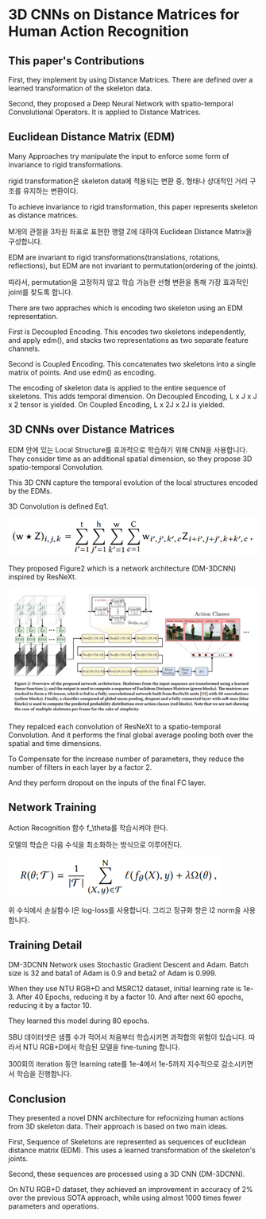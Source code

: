 # 3D CNNs on Distance Matrices for Human Action Recognition

## This paper's Contributions

First, they implement by using Distance Matrices. There are defined over a learned transformation of the skeleton data.

Second, they proposed a Deep Neural Network with spatio-temporal Convolutional Operators. It is applied to Distance Matrices.

## Euclidean Distance Matrix (EDM)

Many Approaches try manipulate the input to enforce some form of invariance to rigid transformations.

rigid transformation은 skeleton data에 적용되는 변환 중, 형태나 상대적인 거리 구조를 유지하는 변환이다.

To achieve invariance to rigid transformation, this paper represents skeleton as distance matrices.

M개의 관절을 3차원 좌표로 표현한 행렬 Z에 대하여 Euclidean Distance Matrix을 구성합니다.

EDM are invariant to rigid transformations(translations, rotations, reflections), but EDM are not invariant to permutation(ordering of the joints).

따라서, permutation을 고정하지 않고 학습 가능한 선형 변환을 통해 가장 효과적인 joint를 찾도록 합니다.

There are two appraches which is encoding two skeleton using an EDM representation.

First is Decoupled Encoding. This encodes two skeletons independently, and apply edm(), and stacks two representations as two separate feature channels.

Second is Coupled Encoding. This concatenates two skeletons into a single matrix of points. And use edm() as encoding.

The encoding of skeleton data is applied to the entire sequence of skeletons. This adds temporal dimension. On Decoupled Encoding, L x J x J x 2 tensor is yielded. On Coupled Encoding, L x 2J x 2J is yielded.

## 3D CNNs over Distance Matrices

EDM 안에 있는 Local Structure를 효과적으로 학습하기 위해 CNN을 사용합니다. They consider time as an additional spatial dimension, so they propose 3D spatio-temporal Convolution.

This 3D CNN capture the temporal evolution of the local structures encoded by the EDMs.

3D Convolution is defined Eq1.

![eq1](image/Eq1.png)

They proposed Figure2 which is a network architecture (DM-3DCNN) inspired by ResNeXt.

![figure2](image/Figure2.png)

They repalced each convolution of ResNeXt to a spatio-temporal Convolution. And it performs the final global average pooling both over the spatial and time dimensions.

To Compensate for the increase number of parameters, they reduce the number of filters in each layer by a factor 2.

And they perform dropout on the inputs of the final FC layer.

## Network Training

Action Recognition 함수 f_\theta를 학습시켜야 한다.

모델의 학습은 다음 수식을 최소화하는 방식으로 이루어진다.

![eq1](image/Eq2.png)

위 수식에서 손실함수 l은 log-loss를 사용합니다. 그리고 정규화 항은 l2 norm을 사용합니다.

## Training Detail

DM-3DCNN Network uses Stochastic Gradient Descent and Adam. Batch size is 32 and bata1 of Adam is 0.9 and beta2 of Adam is 0.999.

When they use NTU RGB+D and MSRC12 dataset, initial learning rate is 1e-3. After 40 Epochs, reducing it by a factor 10. And after next 60 epochs, reducing it by a factor 10.

They learned this model during 80 epochs.

SBU 데이터셋은 샘플 수가 적어서 처음부터 학습시키면 과적합의 위험이 있습니다. 따라서 NTU RGB+D에서 학습된 모델을 fine-tuning 합니다.

300회의 iteration 동안 learning rate를 1e-4에서 1e-5까지 지수적으로 감소시키면서 학습을 진행합니다.

## Conclusion

They presented a novel DNN architecture for refocnizing human actions from 3D skeleton data. Their approach is based on two main ideas.

First, Sequence of Skeletons are represented as sequences of euclidean distance matrix (EDM). This uses a learned transformation of the skeleton's joints.

Second, these sequences are processed using a 3D CNN (DM-3DCNN).

On NTU RGB+D dataset, they achieved an improvement in accuracy of 2% over the previous SOTA approach, while using almost 1000 times fewer parameters and operations.
